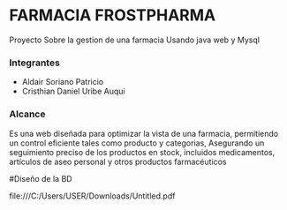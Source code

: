 # FARMACIA FROSTPHARMA
 Proyecto Sobre la gestion de una farmacia Usando java web y Mysql

 ### Integrantes
 - Aldair Soriano Patricio
 - Cristhian Daniel Uribe Auqui

 ### Alcance
 Es una web diseñada para optimizar la vista de una farmacia, permitiendo un control eficiente tales como producto y categorias,
 Asegurando un seguimiento preciso de los productos en stock, incluidos medicamentos, artículos de aseo personal y otros productos farmacéuticos
 
#Diseño de la BD

file:///C:/Users/USER/Downloads/Untitled.pdf


